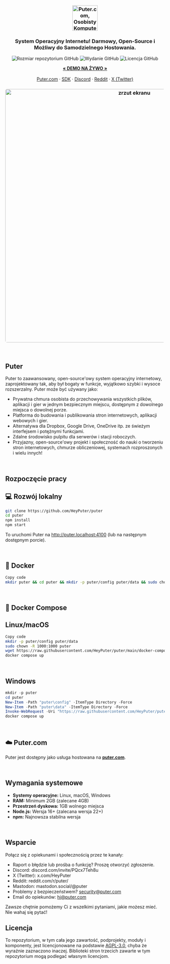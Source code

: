<h3 align="center"><img width="80" alt="Puter.com, Osobisty Komputer Chmurowy: Wszystkie twoje pliki, aplikacje i gry w jednym miejscu, dostępne z dowolnego miejsca o dowolnej porze." src="https://assets.puter.site/puter-logo.png"></h3>
<h3 align="center">System Operacyjny Internetu! Darmowy, Open-Source i Możliwy do Samodzielnego Hostowania.</h3>
<p align="center">
    <img alt="Rozmiar repozytorium GitHub" src="https://img.shields.io/github/repo-size/HeyPuter/puter"> <img alt="Wydanie GitHub" src="https://img.shields.io/github/v/release/HeyPuter/puter?label=latest%20version"> <img alt="Licencja GitHub" src="https://img.shields.io/github/license/HeyPuter/puter">
</p>
<p align="center">
    <a href="https://puter.com/"><strong>« DEMO NA ŻYWO »</strong></a>
    <br />
    <br />
    <a href="https://puter.com">Puter.com</a>
    ·
    <a href="https://docs.puter.com" target="_blank">SDK</a>
    ·
    <a href="https://discord.com/invite/PQcx7Teh8u">Discord</a>
    ·
    <a href="https://reddit.com/r/puter">Reddit</a>
    ·
    <a href="https://twitter.com/HeyPuter">X (Twitter)</a>
</p>
<h3 align="center"><img width="800" style="border-radius:5px;" alt="zrzut ekranu" src="https://assets.puter.site/puter.com-screenshot-3.webp"></h3>
<br/>

## Puter

Puter to zaawansowany, open-source'owy system operacyjny internetowy, zaprojektowany tak, aby był bogaty w funkcje, wyjątkowo szybki i wysoce rozszerzalny. Puter może być używany jako:

- Prywatna chmura osobista do przechowywania wszystkich plików, aplikacji i gier w jednym bezpiecznym miejscu, dostępnym z dowolnego miejsca o dowolnej porze.
- Platforma do budowania i publikowania stron internetowych, aplikacji webowych i gier.
- Alternatywa dla Dropbox, Google Drive, OneDrive itp. ze świeżym interfejsem i potężnymi funkcjami.
- Zdalne środowisko pulpitu dla serwerów i stacji roboczych.
- Przyjazny, open-source'owy projekt i społeczność do nauki o tworzeniu stron internetowych, chmurze obliczeniowej, systemach rozproszonych i wielu innych!

<br/>

## Rozpoczęcie pracy
## 💻 Rozwój lokalny

```bash
git clone https://github.com/HeyPuter/puter
cd puter
npm install
npm start
```
To uruchomi Puter na http://puter.localhost:4100 (lub na następnym dostępnym porcie).

<br/>

## 🐳 Docker

```bash
Copy code
mkdir puter && cd puter && mkdir -p puter/config puter/data && sudo chown -R 1000:1000 puter && docker run --rm -p 4100:4100 -v `pwd`/puter/config:/etc/puter -v `pwd`/puter/data:/var/puter  ghcr.io/heyputer/puter
```
<br/>

## 🐙 Docker Compose
## Linux/macOS

```bash
Copy code
mkdir -p puter/config puter/data
sudo chown -R 1000:1000 puter
wget https://raw.githubusercontent.com/HeyPuter/puter/main/docker-compose.yml
docker compose up
```
<br/>

## Windows

```powershell
mkdir -p puter
cd puter
New-Item -Path "puter\config" -ItemType Directory -Force
New-Item -Path "puter\data" -ItemType Directory -Force
Invoke-WebRequest -Uri "https://raw.githubusercontent.com/HeyPuter/puter/main/docker-compose.yml" -OutFile "docker-compose.yml"
docker compose up
```
<br/>

## ☁️ Puter.com
Puter jest dostępny jako usługa hostowana na  [**puter.com**](https://puter.com).

<br/>

## Wymagania systemowe

- **Systemy operacyjne:** Linux, macOS, Windows
- **RAM:** Minimum 2GB (zalecane 4GB)
- **Przestrzeń dyskowa:** 1GB wolnego miejsca
- **Node.js:** Wersja 16+ (zalecana wersja 22+)
- **npm:** Najnowsza stabilna wersja

<br/>

## Wsparcie

Połącz się z opiekunami i społecznością przez te kanały:

- Raport o błędzie lub prośba o funkcję? Proszę otworzyć zgłoszenie.
- Discord: discord.com/invite/PQcx7Teh8u
- X (Twitter): x.com/HeyPuter
- Reddit: reddit.com/r/puter/
- Mastodon: mastodon.social/@puter
- Problemy z bezpieczeństwem? security@puter.com
- Email do opiekunów: hi@puter.com

Zawsze chętnie pomożemy Ci z wszelkimi pytaniami, jakie możesz mieć. Nie wahaj się pytać!
<br/>

## Licencja

To repozytorium, w tym cała jego zawartość, podprojekty, moduły i komponenty, jest licencjonowane na podstawie [AGPL-3.0](https://github.com/HeyPuter/puter/blob/main/LICENSE.txt), chyba że wyraźnie zaznaczono inaczej. Biblioteki stron trzecich zawarte w tym repozytorium mogą podlegać własnym licencjom.

<br/>





